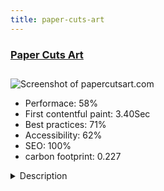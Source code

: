 ```yaml
---
title: paper-cuts-art
---
```


<div style="height: 3rem">
  <a href="https://www.papercutsart.com"><h3>Paper Cuts Art</h3></a>
</div>
<img loading="lazy" src="/images/thumbs/papercutsart.com.jpg" alt="Screenshot of papercutsart.com" />
<ul>
  <li>Performace: 58%</li>
  <li>
    First contentful paint:
    3.40Sec
  </li>
  <li>Best practices: 71%</li>
  <li>Accessibility: 62%</li>
  <li>SEO: 100%</li>
  <li>carbon footprint: 0.227</li>
</ul>
<details>
  <summary>Description</summary>
  <p>Paper Cuts Art offers a unique array of high-quality, handmade jewelry and arts made from paper. Each piece of jewelry is meticulously hand-crafted and sealed with a clear coating for durability.Paper Cuts Art needed a website to advertise their extensive product line online. The Joomla CMS was the perfect solution. Joomla allows them to easily update their online photo galleries.</p>
</details>

